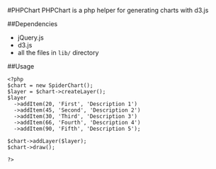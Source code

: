 #PHPChart
PHPChart is a php helper for generating charts with d3.js

##Dependencies

* jQuery.js
* d3.js
* all the files in `lib/` directory

##Usage

    <?php
    $chart = new SpiderChart();
    $layer = $chart->createLayer();
    $layer
      ->addItem(20, 'First', 'Description 1')
      ->addItem(45, 'Second', 'Description 2')
      ->addItem(30, 'Third', 'Description 3')
      ->addItem(66, 'Fourth', 'Description 4')
      ->addItem(90, 'Fifth', 'Description 5');

    $chart->addLayer($layer);
    $chart->draw();

    ?>
